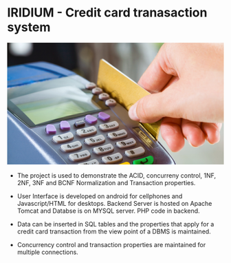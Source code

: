  # IRIDIUM -  Credit card tranasaction system 
 ![](https://github.com/thefr33radical/projects/blob/master/systems/IRIDIUM/Website/Iridium/credit%20card/images/1.jpg?raw=true)

* The project is used to demonstrate the ACID, concurreny control, 1NF, 2NF, 3NF and BCNF Normalization and Transaction properties.

* User Interface is developed on android for cellphones and Javascript/HTML for desktops. Backend Server is hosted on Apache Tomcat and Databse is on MYSQL server. PHP code in backend. 

* Data can be inserted in SQL tables and the properties that apply for a credit card transaction from the view point of a DBMS is maintained.

* Concurrency control and transaction properties are maintained for multiple connections.

